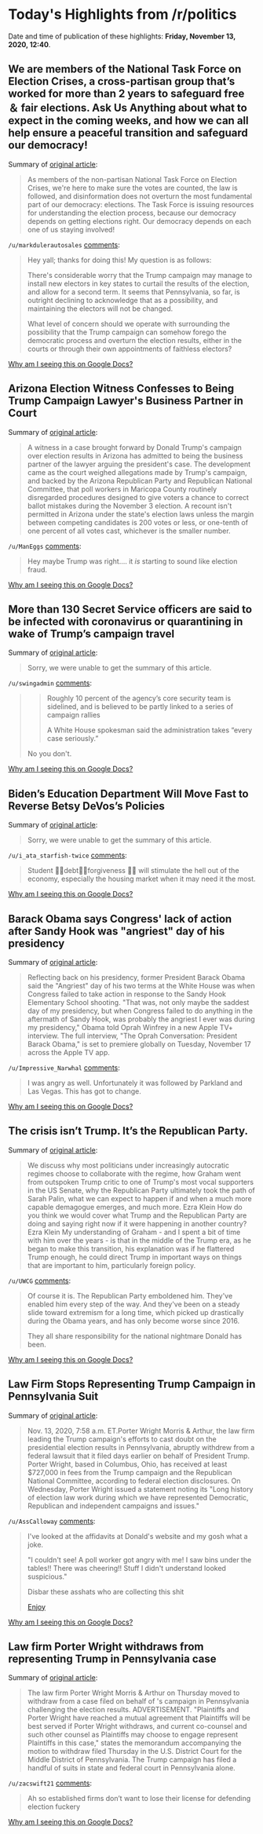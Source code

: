# Today's Highlights from /r/politics

Date and time of publication of these highlights: **Friday, November 13, 2020, 12:40**.

## We are members of the National Task Force on Election Crises, a cross-partisan group that’s worked for more than 2 years to safeguard free ＆ fair elections. Ask Us Anything about what to expect in the coming weeks, and how we can all help ensure a peaceful transition and safeguard our democracy!

Summary of [original article](https://www.reddit.com/r/politics/comments/jt0y0h/we_are_members_of_the_national_task_force_on/):

> As members of the non-partisan National Task Force on Election Crises, we're here to make sure the votes are counted, the law is followed, and disinformation does not overturn the most fundamental part of our democracy: elections. The Task Force is issuing resources for understanding the election process, because our democracy depends on getting elections right. Our democracy depends on each one of us staying involved!

`/u/markdulerautosales` [comments](https://www.reddit.com/r/politics/comments/jt0y0h/we_are_members_of_the_national_task_force_on/):

> Hey yall; thanks for doing this! My question is as follows:
> 
> There's considerable worry that the Trump campaign may manage to install new electors in key states to curtail the results of the election, and allow for a second term. It seems that Pennsylvania, so far, is outright declining to acknowledge that as a possibility, and maintaining the electors will not be changed.
> 
> What level of concern should we operate with surrounding the possibility that the Trump campaign can somehow forego the democratic process and overturn the election results, either in the courts or through their own appointments of faithless electors?

[Why am I seeing this on Google Docs?](https://docs.google.com/document/d/1Dc6We63vOXIZsc0op-Bt4abqkYjXzOigalQqFxmvvbM/edit?usp=sharing)

## Arizona Election Witness Confesses to Being Trump Campaign Lawyer's Business Partner in Court

Summary of [original article](https://www.newsweek.com/arizona-election-witness-confesses-being-trump-campaign-lawyers-business-partner-court-1547233):

> A witness in a case brought forward by Donald Trump's campaign over election results in Arizona has admitted to being the business partner of the lawyer arguing the president's case. The development came as the court weighed allegations made by Trump's campaign, and backed by the Arizona Republican Party and Republican National Committee, that poll workers in Maricopa County routinely disregarded procedures designed to give voters a chance to correct ballot mistakes during the November 3 election. A recount isn't permitted in Arizona under the state's election laws unless the margin between competing candidates is 200 votes or less, or one-tenth of one percent of all votes cast, whichever is the smaller number.

`/u/ManEggs` [comments](https://www.reddit.com/r/politics/comments/jti52f/arizona_election_witness_confesses_to_being_trump/):

> Hey maybe Trump was right.... it *is* starting to sound like election fraud.

[Why am I seeing this on Google Docs?](https://docs.google.com/document/d/1Dc6We63vOXIZsc0op-Bt4abqkYjXzOigalQqFxmvvbM/edit?usp=sharing)

## More than 130 Secret Service officers are said to be infected with coronavirus or quarantining in wake of Trump’s campaign travel

Summary of [original article](https://www.washingtonpost.com/politics/secret-service-coronavirus-outbreak/2020/11/13/610eebcc-2539-11eb-8672-c281c7a2c96e_story.html):

> Sorry, we were unable to get the summary of this article.

`/u/swingadmin` [comments](https://www.reddit.com/r/politics/comments/jthifn/more_than_130_secret_service_officers_are_said_to/):

> >Roughly 10 percent of the agency’s core security team is sidelined, and is believed to be partly linked to a series of campaign rallies  
> >  
> >A White House spokesman said the administration takes “every case seriously.”
> 
> No you don't.

[Why am I seeing this on Google Docs?](https://docs.google.com/document/d/1Dc6We63vOXIZsc0op-Bt4abqkYjXzOigalQqFxmvvbM/edit?usp=sharing)

## Biden’s Education Department Will Move Fast to Reverse Betsy DeVos’s Policies

Summary of [original article](https://www.nytimes.com/2020/11/13/us/politics/biden-education-devos.html):

> Sorry, we were unable to get the summary of this article.

`/u/i_ata_starfish-twice` [comments](https://www.reddit.com/r/politics/comments/jti1fy/bidens_education_department_will_move_fast_to/):

> Student 👏🏻debt👏🏻forgiveness 👏🏻 will stimulate the hell out of the economy, especially the housing market when it may need it the most.

[Why am I seeing this on Google Docs?](https://docs.google.com/document/d/1Dc6We63vOXIZsc0op-Bt4abqkYjXzOigalQqFxmvvbM/edit?usp=sharing)

## Barack Obama says Congress' lack of action after Sandy Hook was "angriest" day of his presidency

Summary of [original article](https://www.newsweek.com/barack-obama-says-congress-lack-action-after-sandy-hook-was-angriest-day-his-presidency-1547282):

> Reflecting back on his presidency, former President Barack Obama said the "Angriest" day of his two terms at the White House was when Congress failed to take action in response to the Sandy Hook Elementary School shooting. "That was, not only maybe the saddest day of my presidency, but when Congress failed to do anything in the aftermath of Sandy Hook, was probably the angriest I ever was during my presidency," Obama told Oprah Winfrey in a new Apple TV+ interview. The full interview, "The Oprah Conversation: President Barack Obama," is set to premiere globally on Tuesday, November 17 across the Apple TV app.

`/u/Impressive_Narwhal` [comments](https://www.reddit.com/r/politics/comments/jtl1uc/barack_obama_says_congress_lack_of_action_after/):

> I was angry as well.  Unfortunately it was followed by Parkland and Las Vegas.  This has got to change.

[Why am I seeing this on Google Docs?](https://docs.google.com/document/d/1Dc6We63vOXIZsc0op-Bt4abqkYjXzOigalQqFxmvvbM/edit?usp=sharing)

## The crisis isn’t Trump. It’s the Republican Party.

Summary of [original article](https://www.vox.com/21562116/anne-applebaum-twilight-of-democracy-gop-trump-election-fraud-2020-biden-the-ezra-klein-show):

> We discuss why most politicians under increasingly autocratic regimes choose to collaborate with the regime, how Graham went from outspoken Trump critic to one of Trump's most vocal supporters in the US Senate, why the Republican Party ultimately took the path of Sarah Palin, what we can expect to happen if and when a much more capable demagogue emerges, and much more. Ezra Klein How do you think we would cover what Trump and the Republican Party are doing and saying right now if it were happening in another country? Ezra Klein My understanding of Graham - and I spent a bit of time with him over the years - is that in the middle of the Trump era, as he began to make this transition, his explanation was if he flattered Trump enough, he could direct Trump in important ways on things that are important to him, particularly foreign policy.

`/u/UWCG` [comments](https://www.reddit.com/r/politics/comments/jtgr2j/the_crisis_isnt_trump_its_the_republican_party/):

> Of course it is. The Republican Party emboldened him. They've enabled him every step of the way. And they've been on a steady slide toward extremism for a long time, which picked up drastically during the Obama years, and has only become worse since 2016.
> 
> They all share responsibility for the national nightmare Donald has been.

[Why am I seeing this on Google Docs?](https://docs.google.com/document/d/1Dc6We63vOXIZsc0op-Bt4abqkYjXzOigalQqFxmvvbM/edit?usp=sharing)

## Law Firm Stops Representing Trump Campaign in Pennsylvania Suit

Summary of [original article](https://www.nytimes.com/2020/11/13/business/porter-wright-trump-pennsylvania.html):

> Nov. 13, 2020, 7:58 a.m. ET.Porter Wright Morris & Arthur, the law firm leading the Trump campaign's efforts to cast doubt on the presidential election results in Pennsylvania, abruptly withdrew from a federal lawsuit that it filed days earlier on behalf of President Trump. Porter Wright, based in Columbus, Ohio, has received at least $727,000 in fees from the Trump campaign and the Republican National Committee, according to federal election disclosures. On Wednesday, Porter Wright issued a statement noting its "Long history of election law work during which we have represented Democratic, Republican and independent campaigns and issues."

`/u/AssCalloway` [comments](https://www.reddit.com/r/politics/comments/jtgijl/law_firm_stops_representing_trump_campaign_in/):

> I've looked at the affidavits at Donald's website and my gosh what a joke.
> 
> "I couldn't see! A poll worker got angry with me! I saw bins under the tables!! There was cheering!! Stuff I didn't understand looked suspicious."
> 
> Disbar these asshats who are collecting this shit
> 
> [Enjoy](https://www.donaldjtrump.com/media/trump-campaign-files-suit-in-michigan-citing-irregularities-incompetence-and-unlawful-vote-counting/)

[Why am I seeing this on Google Docs?](https://docs.google.com/document/d/1Dc6We63vOXIZsc0op-Bt4abqkYjXzOigalQqFxmvvbM/edit?usp=sharing)

## Law firm Porter Wright withdraws from representing Trump in Pennsylvania case

Summary of [original article](https://thehill.com/homenews/administration/525824-law-firm-porter-wright-withdraws-from-representing-trump-in):

> The law firm Porter Wright Morris & Arthur on Thursday moved to withdraw from a case filed on behalf of 's campaign in Pennsylvania challenging the election results. ADVERTISEMENT. "Plaintiffs and Porter Wright have reached a mutual agreement that Plaintiffs will be best served if Porter Wright withdraws, and current co-counsel and such other counsel as Plaintiffs may choose to engage represent Plaintiffs in this case," states the memorandum accompanying the motion to withdraw filed Thursday in the U.S. District Court for the Middle District of Pennsylvania. The Trump campaign has filed a handful of suits in state and federal court in Pennsylvania alone.

`/u/zacswift21` [comments](https://www.reddit.com/r/politics/comments/jtgvr6/law_firm_porter_wright_withdraws_from/):

> Ah so established firms don’t want to lose their license for defending election fuckery

[Why am I seeing this on Google Docs?](https://docs.google.com/document/d/1Dc6We63vOXIZsc0op-Bt4abqkYjXzOigalQqFxmvvbM/edit?usp=sharing)


